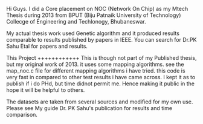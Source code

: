 Hi Guys.
I did a Core placement on NOC (Network On Chip) as my Mtech Thesis during 2013 
from BPUT (Biju Patnaik University of Technology) Collecge of Engineering and Techlonogy,
Bhubaneswar.

My actual thesis work used Genetic algorithm and it produced results comparable to 
results published by papers in IEEE.
You can search for Dr.PK Sahu Etal for papers and results.

This Project
++++++++++++
This is though not part of my Published thesis, but my original work of 2013.
it uses some mapping algorithms. see the map_noc.c file for different mapping 
algorithms i have tried. this code is very fast in compared to other test 
results i have came across.
I kept it as to publish if i do PHd, but time didnot permit me. Hence making it 
public in the hope it will be helpful to others.

The datasets are taken from several sources and modified for my own use.
Please see My guide Dr. PK Sahu's publication for results and time comparison.

